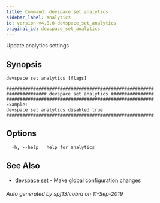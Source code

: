 ```yaml
---
title: Command: devspace set analytics
sidebar_label: analytics
id: version-v4.0.0-devspace_set_analytics
original_id: devspace_set_analytics
---
```



Update analytics settings

## Synopsis


```
devspace set analytics [flags]
```

```
#######################################################
############### devspace set analytics ################
#######################################################
Example:
devspace set analytics disabled true
#######################################################
```
## Options

```
  -h, --help   help for analytics
```

## See Also

* [devspace set](/docs/cli/commands/devspace_set)	 - Make global configuration changes

###### Auto generated by spf13/cobra on 11-Sep-2019
